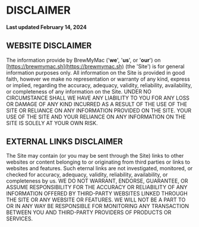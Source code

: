 # DISCLAIMER

#### Last updated February 14, 2024

## WEBSITE DISCLAIMER

The information provide by BrewMyMac ('**we**', '**us**', or '**our**') on [https://brewmymac.sh](https://brewmymac.sh) (the 'Site') is for general information purposes only. All information on the Site is provided in good faith, however we make no representation or warranty of any kind, express or implied, regarding the accuracy, adequacy, validity, reliability, availability, or completeness of any information on the Site. UNDER NO CIRCUMSTANCE SHALL WE HAVE ANY LIABILITY TO YOU FOR ANY LOSS OR DAMAGE OF ANY KIND INCURRED AS A RESULT OF THE USE OF THE SITE OR RELIANCE ON ANY INFORMATION PROVIDED ON THE SITE. YOUR USE OF THE SITE AND YOUR RELIANCE ON ANY INFORMATION ON THE SITE IS SOLELY AT YOUR OWN RISK.

## EXTERNAL LINKS DISCLAIMER

The Site may contain (or you may be sent through the Site) links to other websites or content belonging to or originating from third parties or links to websites and features. Such eternal links are not investigated, monitored, or checked for accuracy, adequacy, validity, reliability, availability, or completeness by us. WE DO NOT WARRANT, ENDORSE, GUARANTEE, OR ASSUME RESPONSIBILITY FOR THE ACCURACY OR RELIABILITY OF ANY INFORMATION OFFERED BY THIRD-PARTY WEBSITES LINKED THROUGH THE SITE OR ANY WEBSITE OR FEATURES. WE WILL NOT BE A PART TO OR IN ANY WAY BE RESPONSIBLE FOR MONITORING ANY TRANSACTION BETWEEN YOU AND THIRD-PARTY PROVIDERS OF PRODUCTS OR SERVICES.
